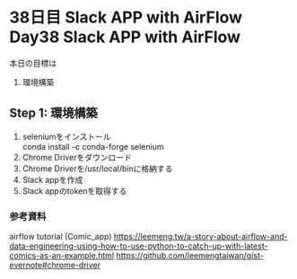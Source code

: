 # 38日目 Slack APP with AirFlow Day38 Slack APP with AirFlow

本日の目標は
1. 環境構築

## Step 1: 環境構築
1. seleniumをインストール  
conda install -c conda-forge selenium  
2. Chrome Driverをダウンロード
3. Chrome Driverを/usr/local/binに格納する
4. Slack appを作成
5. Slack appのtokenを取得する

### 参考資料
airflow tutorial (Comic_app)
https://leemeng.tw/a-story-about-airflow-and-data-engineering-using-how-to-use-python-to-catch-up-with-latest-comics-as-an-example.html
https://github.com/leemengtaiwan/gist-evernote#chrome-driver
